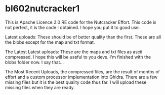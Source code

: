 # bl602nutcracker1
This is Apache Licence 2.0 RE code for the Nutcracker Effort.
This code is not perfect, it is the code I obtained.
I hope you put it to good use.

Latest uploads: These should be of better quality than the first.
These are all the blobs except for the map and txt format.

The Latest Latest uploads: These are the maps and txt files as ascii compressed. I hope this will be useful to you devs. I'm finished with the blobs folder now. I say that...

The Most Recent Uploads, the compressed files, are the result of months of effort and a custom processor implementation into Ghidra. There are a few missing files but it is the best quality code thus far. I will upload these missing files when they are ready.
